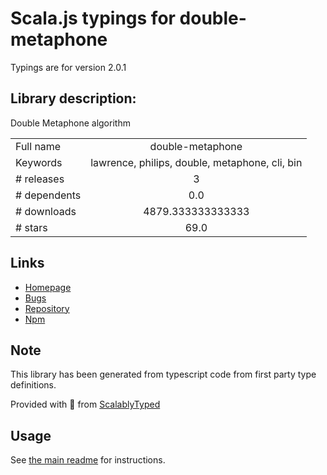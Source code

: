 
# Scala.js typings for double-metaphone

Typings are for version 2.0.1

## Library description:
Double Metaphone algorithm

|                    |                 |
| ------------------ | :-------------: |
| Full name          | double-metaphone |
| Keywords           | lawrence, philips, double, metaphone, cli, bin |
| # releases         | 3 |
| # dependents       | 0.0 |
| # downloads        | 4879.333333333333 |
| # stars            | 69.0 |

## Links
- [Homepage](https://words.github.io/double-metaphone/)
- [Bugs](https://github.com/words/double-metaphone/issues)
- [Repository](https://github.com/words/double-metaphone)
- [Npm](https://www.npmjs.com/package/double-metaphone)
    


## Note
This library has been generated from typescript code from first party type definitions.

Provided with :purple_heart: from [ScalablyTyped](https://github.com/oyvindberg/ScalablyTyped)

## Usage
See [the main readme](../../readme.md) for instructions.


